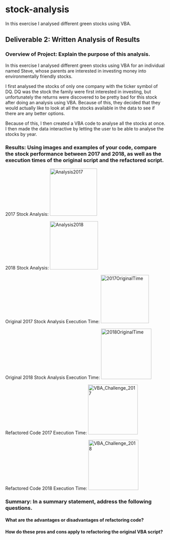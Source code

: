 # stock-analysis

In this exercise I analysed different green stocks using VBA.

## Deliverable 2: Written Analysis of Results

### Overview of Project: Explain the purpose of this analysis.

In this exercise I analysed different green stocks using VBA for an individual named Steve, whose parents are interested in investing money into environmentally friendly stocks.

I first analysed the stocks of only one company with the ticker symbol of DQ. DQ was the stock the family were first interested in investing, but unfortunately the returns were discovered to be pretty bad for this stock after doing an analysis using VBA. Because of this, they decided that they would actually like to look at all the stocks available in the data to see if there are any better options.

Because of this, I then created a VBA code to analyse all the stocks at once. I then made the data interactive by letting the user to be able to analyse the stocks by year.


### Results: Using images and examples of your code, compare the stock performance between 2017 and 2018, as well as the execution times of the original script and the refactored script.

2017 Stock Analysis:
<img width="148" alt="Analysis2017" src="https://user-images.githubusercontent.com/80979705/119277191-30c7ab80-bbec-11eb-8fc7-d51863273dca.PNG">

2018 Stock Analysis:
<img width="151" alt="Analysis2018" src="https://user-images.githubusercontent.com/80979705/119277215-4b018980-bbec-11eb-8d1b-9de11a064c77.PNG">

Original 2017 Stock Analysis Execution Time:
<img width="151" alt="2017OriginalTime" src="https://user-images.githubusercontent.com/80979705/119277282-bba8a600-bbec-11eb-88ce-cdb26a571156.PNG">

Original 2018 Stock Analysis Execution Time:
<img width="158" alt="2018OriginalTime" src="https://user-images.githubusercontent.com/80979705/119277289-c6633b00-bbec-11eb-8683-2ea666b7fb19.PNG">

Refactored Code 2017 Execution Time:
<img width="156" alt="VBA_Challenge_2017" src="https://user-images.githubusercontent.com/80979705/119277302-dbd86500-bbec-11eb-95fa-60cf6dcbd9e7.PNG">

Refactored Code 2018 Execution Time:
<img width="157" alt="VBA_Challenge_2018" src="https://user-images.githubusercontent.com/80979705/119277311-e72b9080-bbec-11eb-8b7a-4ea628efb1f4.PNG">

### Summary: In a summary statement, address the following questions.
#### What are the advantages or disadvantages of refactoring code?
#### How do these pros and cons apply to refactoring the original VBA script?
